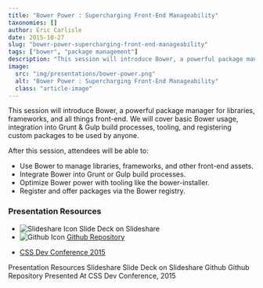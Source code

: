 ```yaml
---
title: "Bower Power : Supercharging Front-End Manageability"
taxonomies: []
author: Eric Carlisle
date: 2015-10-27
slug: "bower-power-supercharging-front-end-manageability"
tags: ["bower", "package management"]
description: "This session will introduce Bower, a powerful package manager for libraries, frameworks, and all things front-end"
image:
  src: "img/presentations/bower-power.png"
  alt: "Bower Power : Supercharging Front-End Manageability"
  class: "article-image"
---
```


<p>This session will introduce Bower, a powerful package manager for libraries, frameworks, and all things front-end. We will cover basic Bower usage, integration into Grunt &amp; Gulp build processes, tooling, and registering custom packages to be used by anyone.</p>

<p>After this session, attendees will be able to:</p>

<ul>
	<li>Use Bower to manage libraries, frameworks, and other front-end assets.</li>
	<li>Integrate Bower into Grunt or Gulp build processes.</li>
	<li>Optimize Bower power with tooling like the bower-installer.</li>
	<li>Register and offer packages via the Bower registry.</li>
</ul>


<h3>Presentation Resources</h3>
<ul class="presentation-resource-list">
	<li>
		<img src="/img/global/slideshare-icon.svg" alt="Slideshare Icon" />
		<a hrer="https://www.slideshare.net/ericcarlisle/bower-power-54549427">
			Slide Deck on Slideshare
		</a>
	</li>
	<li>
		<img src="/img/global/github-icon.svg" alt="Github Icon" />
		<a href="https://github.com/ecarlisle/bower-power">
			Github Repository
		</a>
	</li>
</ul>

<ul class="presentation-resource-list">
	<li>
		<a href="http://sched.co/3oVw">
			CSS Dev Conference 2015
		</a>
	</li>
</ul>




Presentation Resources
Slideshare Slide Deck on Slideshare
Github Github Repository
Presented At
CSS Dev Conference, 2015
